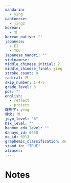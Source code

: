 ```yaml
---
mandarin:
  - yìng
cantonese:
  - jing2
korean:
  - 영
korean_native: ""
japanese:
  - EI
  - YOU
japanese_nanori: ""
vietnamese:
middle_chinese_initial: ʔ
middle_chinese_final: ɣiæŋ
stroke_count: 9
radical: 日
skip_number: 1-4-5
grade_level: 6
pos: ""
english:
  - reflect
  - project
羅馬字: yeng
韓文: 영
joyo_level: "6"
hsk_level: ""
hanmun_edu_level: ""
danayo_id: 6458
mc_id: 6913
graphemic_classification: 央
stand_in: "TRUE"
aliases:
---
```


# Notes
